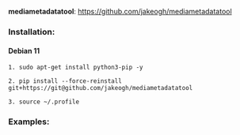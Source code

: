 <!--- NOTE! THIS FILE IS AUTOMATICALLY GENERATED, IF YOU ARE READING THIS, YOU ARE EDITING THE WRONG FILE --->
**mediametadatatool**: https://github.com/jakeogh/mediametadatatool
### Installation:

#### Debian 11

    1. sudo apt-get install python3-pip -y

    2. pip install --force-reinstall git+https://git@github.com/jakeogh/mediametadatatool

    3. source ~/.profile

### Examples:
```
```
